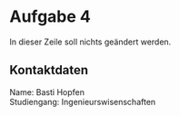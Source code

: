 # Aufgabe 4

In dieser Zeile soll nichts geändert werden.

## Kontaktdaten

Name: Basti Hopfen  
Studiengang: Ingenieurswisenschaften
